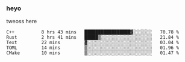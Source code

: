 ### heyo
tweoss here

<!--START_SECTION:waka-->

```text
C++          8 hrs 43 mins   █████████████████▓░░░░░░░   70.78 %
Rust         2 hrs 41 mins   █████▒░░░░░░░░░░░░░░░░░░░   21.84 %
Text         22 mins         ▓░░░░░░░░░░░░░░░░░░░░░░░░   03.04 %
TOML         14 mins         ▒░░░░░░░░░░░░░░░░░░░░░░░░   01.96 %
CMake        10 mins         ▒░░░░░░░░░░░░░░░░░░░░░░░░   01.47 %
```

<!--END_SECTION:waka-->

<!--
**Tweoss/tweoss** is a ✨ _special_ ✨ repository because its `README.md` (this file) appears on your GitHub profile.

Here are some ideas to get you started:

- 🔭 I’m currently working on ...
- 🌱 I’m currently learning ...
- 👯 I’m looking to collaborate on ...
- 🤔 I’m looking for help with ...
- 💬 Ask me about ...
- 📫 How to reach me: ...
- 😄 Pronouns: ...
- ⚡ Fun fact: ...
-->
